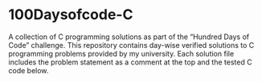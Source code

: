 # 100Daysofcode-C
A collection of C programming solutions as part of the “Hundred Days of Code” challenge. This repository contains day-wise verified solutions to C programming problems provided by my university. Each solution file includes the problem statement as a comment at the top and the tested C code below.
